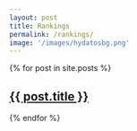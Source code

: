 ```yaml
---
layout: post 
title: Rankings
permalink: /rankings/
image: '/images/hydatosbg.png'
---
```


{% for post in site.posts %}
  <article>
    <h2>
      <a href="{{ post.url }}">
        {{ post.title }}
      </a>
    </h2>
  </article>
{% endfor %}
